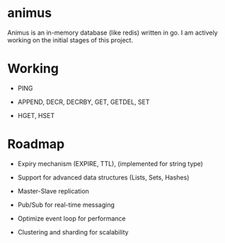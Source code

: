 # animus
Animus is an in-memory database (like redis) written in go. 
I am actively working on the initial stages of this project.

# Working

- PING

- APPEND, DECR, DECRBY, GET, GETDEL, SET

- HGET, HSET

# Roadmap

- Expiry mechanism (EXPIRE, TTL), (implemented for string type)

- Support for advanced data structures (Lists, Sets, Hashes)

- Master-Slave replication

- Pub/Sub for real-time messaging

- Optimize event loop for performance

- Clustering and sharding for scalability